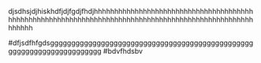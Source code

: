 djsdhsjdjhiskhdfjdjfgdjfhdjhhhhhhhhhhhhhhhhhhhhhhhhhhhhhhhhhhhhhhhhhhhhhhhhhhhhhhhhhhhhhhhhhhhhhhhhhhhhhhhhhhhhhhhhhhhhhhhhhhhhhhhhh

#dfjsdfhfgdsgggggggggggggggggggggggggggggggggggggggggggggggggggggggggggggggggggggg #bdvfhdsbv
